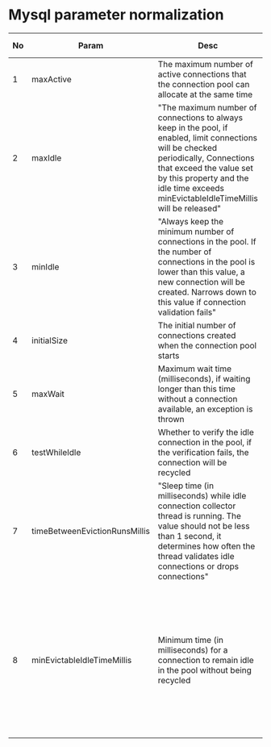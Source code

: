 # Mysql parameter normalization

| No   | Param                         | Desc                                                         | Defaule | Suggest  | Suggest Desc                                                 |
| ---- | ----------------------------- | ------------------------------------------------------------ | ------- | -------- | ------------------------------------------------------------ |
| 1    | maxActive                     | The maximum number of active connections that the connection pool can allocate at the same time | 100     | 300      |                                                              |
| 2    | maxIdle                       | "The maximum number of connections to always keep in the pool, if enabled, limit connections will be checked periodically, Connections that exceed the value set by this property and the idle time exceeds minEvictableIdleTimeMillis will be released" | 100     | 300      |                                                              |
| 3    | minIdle                       | "Always keep the minimum number of connections in the pool. If the number of connections in the pool is lower than this value, a new connection will be created. Narrows down to this value if connection validation fails" | 100     | 100      |                                                              |
| 4    | initialSize                   | The initial number of connections created when the connection pool starts | 10      | 10       |                                                              |
| 5    | maxWait                       | Maximum wait time (milliseconds), if waiting longer than this time without a connection available, an exception is thrown | 30000   | 10000    |                                                              |
| 6    | testWhileIdle                 | Whether to verify the idle connection in the pool, if the verification fails, the connection will be recycled | FALSE   | TRUE     | Enable idle detection                                        |
| 7    | timeBetweenEvictionRunsMillis | "Sleep time (in milliseconds) while idle connection collector thread is running. The value should not be less than 1 second, it determines how often the thread validates idle connections or drops connections" | 5000    | 300000   | Indicates a 5-minute idle connection detection period        |
| 8    | minEvictableIdleTimeMillis    | Minimum time (in milliseconds) for a connection to remain idle in the pool without being recycled | 60000   | 240000   | Indicates that the connection is idle for a maximum of 4 minutes (note that it needs to be lower than the idle connection detection period) |
